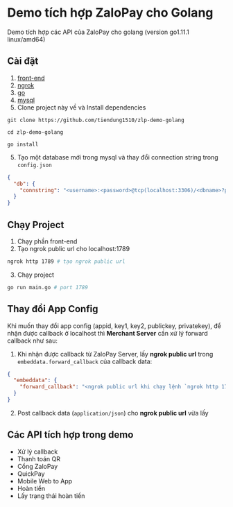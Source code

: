# Demo tích hợp ZaloPay cho Golang

Demo tích hợp các API của ZaloPay cho golang (version go1.11.1 linux/amd64)

## Cài đặt

1. [front-end](https://github.com/tiendung1510/zlp-demo-frontend)
2. [ngrok](https://ngrok.com/download)
3. [go](https://golang.org/dl/)
4. [mysql](https://www.mysql.com/downloads/)
5. Clone project này về và Install dependencies

```
git clone https://github.com/tiendung1510/zlp-demo-golang

cd zlp-demo-golang

go install
```

5. Tạo một database mới trong mysql và thay đổi connection string trong `config.json`

```json
{
  "db": {
    "connstring": "<username>:<password>@tcp(localhost:3306)/<dbname>?parseTime=true"
  }
}
```

## Chạy Project

1. Chạy phần front-end
2. Tạo ngrok public url cho localhost:1789

```bash
ngrok http 1789 # tạo ngrok public url
```

3. Chạy project

```bash
go run main.go # port 1789
```

## Thay đổi App Config

Khi muốn thay đổi app config (appid, key1, key2, publickey, privatekey), để nhận được callback ở localhost thì **Merchant Server** cần xử lý forward callback như sau:

1. Khi nhận được callback từ ZaloPay Server, lấy **ngrok public url** trong `embeddata.forward_callback` của callback data:

```json
{
  "embeddata": {
    "forward_callback": "<ngrok public url khi chạy lệnh `ngrok http 1789`>"
  }
}
```

2. Post callback data (`application/json`) cho **ngrok public url** vừa lấy

## Các API tích hợp trong demo

* Xử lý callback
* Thanh toán QR
* Cổng ZaloPay
* QuickPay
* Mobile Web to App
* Hoàn tiền
* Lấy trạng thái hoàn tiền